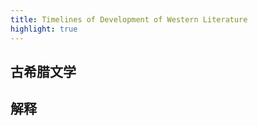 ```yaml
---
title: Timelines of Development of Western Literature
highlight: true
---
```


## 古希腊文学



## 解释

[^shiritan]: 《十日谈》是欧洲文学史上第一部现实主义巨著。它讲述了10个青年男女在1348年佛罗伦萨瘟疫流行时，避难于别墅里发生的事情。他们在10天时间里讲了100个故事，故名《十日谈》，所讲故事包罗万象，有历史事件、民间故事也有传说。透过这些故事，作者歌颂了现实生活，赞美爱情，谴责禁欲主义和封建贵族、天主教会的荒淫无耻。整本书散发人性自由之光。意大利评论界把薄伽丘的《十日谈》和但丁的《神曲》相媲美，称之为《人曲》。